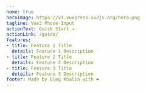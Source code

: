 ```yaml
---
home: true
heroImage: https://v1.vuepress.vuejs.org/hero.png
tagline: Vue3 Phone Input
actionText: Quick Start →
actionLink: /guide/
features:
- title: Feature 1 Title
  details: Feature 1 Description
- title: Feature 2 Title
  details: Feature 2 Description
- title: Feature 3 Title
  details: Feature 3 Description
footer: Made by Oleg Khalin with ❤️
---
```

